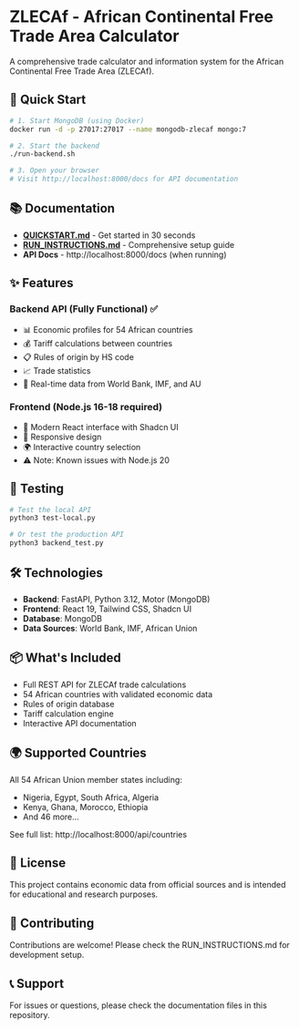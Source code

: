 # ZLECAf - African Continental Free Trade Area Calculator

A comprehensive trade calculator and information system for the African Continental Free Trade Area (ZLECAf).

## 🚀 Quick Start

```bash
# 1. Start MongoDB (using Docker)
docker run -d -p 27017:27017 --name mongodb-zlecaf mongo:7

# 2. Start the backend
./run-backend.sh

# 3. Open your browser
# Visit http://localhost:8000/docs for API documentation
```

## 📚 Documentation

- **[QUICKSTART.md](QUICKSTART.md)** - Get started in 30 seconds
- **[RUN_INSTRUCTIONS.md](RUN_INSTRUCTIONS.md)** - Comprehensive setup guide
- **API Docs** - http://localhost:8000/docs (when running)

## ✨ Features

### Backend API (Fully Functional) ✅
- 📊 Economic profiles for 54 African countries
- 💰 Tariff calculations between countries  
- 📋 Rules of origin by HS code
- 📈 Trade statistics
- 🔄 Real-time data from World Bank, IMF, and AU

### Frontend (Node.js 16-18 required)
- 🎨 Modern React interface with Shadcn UI
- 📱 Responsive design
- 🌍 Interactive country selection
- ⚠️ Note: Known issues with Node.js 20

## 🧪 Testing

```bash
# Test the local API
python3 test-local.py

# Or test the production API
python3 backend_test.py
```

## 🛠️ Technologies

- **Backend**: FastAPI, Python 3.12, Motor (MongoDB)
- **Frontend**: React 19, Tailwind CSS, Shadcn UI
- **Database**: MongoDB
- **Data Sources**: World Bank, IMF, African Union

## 📦 What's Included

- Full REST API for ZLECAf trade calculations
- 54 African countries with validated economic data
- Rules of origin database
- Tariff calculation engine
- Interactive API documentation

## 🌍 Supported Countries

All 54 African Union member states including:
- Nigeria, Egypt, South Africa, Algeria
- Kenya, Ghana, Morocco, Ethiopia
- And 46 more...

See full list: http://localhost:8000/api/countries

## 📄 License

This project contains economic data from official sources and is intended for educational and research purposes.

## 🤝 Contributing

Contributions are welcome! Please check the RUN_INSTRUCTIONS.md for development setup.

## 📞 Support

For issues or questions, please check the documentation files in this repository.
